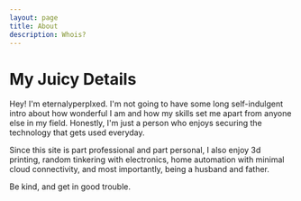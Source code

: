 ```yaml
---
layout: page
title: About
description: Whois?
---
```

# My Juicy Details

Hey! I'm eternalyperplxed. I'm not going to have some long self-indulgent intro about how wonderful I am and how my skills set me apart from anyone else in my field. Honestly, I'm just a person who enjoys securing the technology that gets used everyday. 

Since this site is part professional and part personal, I also enjoy 3d printing, random tinkering with electronics, home automation with minimal cloud connectivity, and most importantly, being a husband and father.

Be kind, and get in good trouble.

